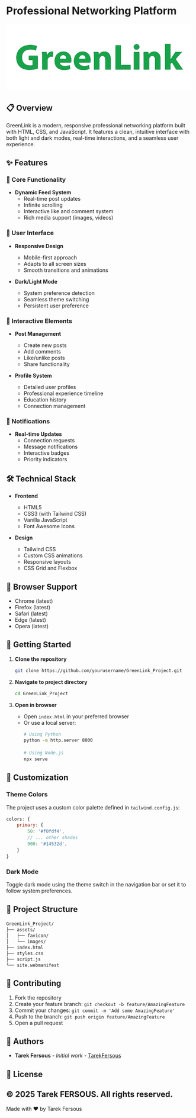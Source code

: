 # Professional Networking Platform

![GreenLink Banner](assets/GreenLinkBanner.png)

## 📋 Overview

GreenLink is a modern, responsive professional networking platform built with HTML, CSS, and JavaScript. It features a clean, intuitive interface with both light and dark modes, real-time interactions, and a seamless user experience.

## ✨ Features

### 🎯 Core Functionality
- **Dynamic Feed System** 
  - Real-time post updates
  - Infinite scrolling
  - Interactive like and comment system
  - Rich media support (images, videos)

### 👤 User Interface
- **Responsive Design**
  - Mobile-first approach
  - Adapts to all screen sizes
  - Smooth transitions and animations

- **Dark/Light Mode**
  - System preference detection
  - Seamless theme switching
  - Persistent user preference

### 💫 Interactive Elements
- **Post Management**
  - Create new posts
  - Add comments
  - Like/unlike posts
  - Share functionality

- **Profile System**
  - Detailed user profiles
  - Professional experience timeline
  - Education history
  - Connection management

### 🔔 Notifications
- **Real-time Updates**
  - Connection requests
  - Message notifications
  - Interactive badges
  - Priority indicators

## 🛠️ Technical Stack

- **Frontend**
  - HTML5
  - CSS3 (with Tailwind CSS)
  - Vanilla JavaScript
  - Font Awesome Icons

- **Design**
  - Tailwind CSS
  - Custom CSS animations
  - Responsive layouts
  - CSS Grid and Flexbox

## 📱 Browser Support

- Chrome (latest)
- Firefox (latest)
- Safari (latest)
- Edge (latest)
- Opera (latest)

## 🚀 Getting Started

1. **Clone the repository**
   ```bash
   git clone https://github.com/yourusername/GreenLink_Project.git
   ```

2. **Navigate to project directory**
   ```bash
   cd GreenLink_Project
   ```

3. **Open in browser**
   - Open `index.html` in your preferred browser
   - Or use a local server:
     ```bash
     # Using Python
     python -m http.server 8000
     
     # Using Node.js
     npx serve
     ```

## 🎨 Customization

### Theme Colors
The project uses a custom color palette defined in `tailwind.config.js`:
```javascript
colors: {
    primary: {
        50: '#f0fdf4',
        // ... other shades
        900: '#14532d',
    }
}
```

### Dark Mode
Toggle dark mode using the theme switch in the navigation bar or set it to follow system preferences.

## 📄 Project Structure

```
GreenLink_Project/
├── assets/
│   ├── favicon/
│   └── images/
├── index.html
├── styles.css
├── script.js
└── site.webmanifest
```

## 🤝 Contributing

1. Fork the repository
2. Create your feature branch: `git checkout -b feature/AmazingFeature`
3. Commit your changes: `git commit -m 'Add some AmazingFeature'`
4. Push to the branch: `git push origin feature/AmazingFeature`
5. Open a pull request


## 👥 Authors

- **Tarek Fersous** - *Initial work* - [TarekFersous](https://github.com/TarekFersous)

## 📝 License

© 2025 Tarek FERSOUS. All rights reserved.
---

Made with ❤️ by Tarek Fersous